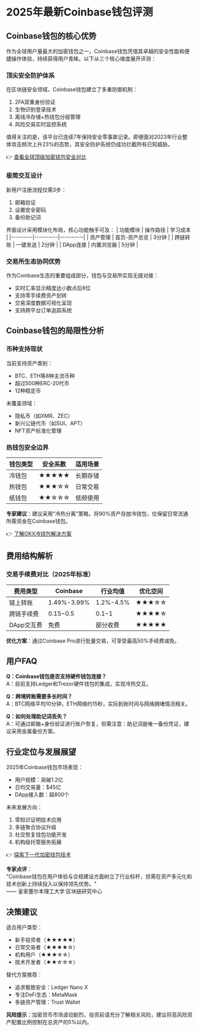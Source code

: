 # 2025年最新Coinbase钱包评测

## Coinbase钱包的核心优势

作为全球用户量最大的加密钱包之一，Coinbase钱包凭借其卓越的安全性能和便捷操作体验，持续获得用户青睐。以下从三个核心维度展开评测：

### 顶尖安全防护体系

在区块链安全领域，Coinbase钱包建立了多重防御机制：
1. 2FA双重身份验证
2. 生物识别登录技术
3. 离线冷存储+热钱包分层管理
4. 风险交易实时监控系统

值得关注的是，该平台已连续7年保持安全零事故记录。即便面对2023年行业整体攻击频次上升23%的态势，其安全防护系统仍成功拦截所有已知威胁。

👉 [查看全球顶级加密钱包安全对比](https://bit.ly/okx_welcome)

### 极简交互设计

新用户注册流程仅需3步：
1. 邮箱验证
2. 设置安全密码
3. 备份助记词

界面设计采用模块化布局，核心功能触手可及：
| 功能模块 | 操作路径 | 学习成本 |
|---------|----------|----------|
| 资产管理 | 首页-资产总览 | 3分钟 |
| 跨链转账 | 一键发送 | 2分钟 |
| DApp连接 | 内置浏览器 | 5分钟 |

### 交易所生态协同优势

作为Coinbase生态的重要组成部分，钱包与交易所实现无缝对接：
- 实时汇率显示精度达小数点后8位
- 支持零手续费资产划转
- 交易深度数据可视化呈现
- 支持跨平台订单追踪系统

## Coinbase钱包的局限性分析

### 币种支持现状

当前支持资产类别：
- BTC、ETH等8种主流币种
- 超过500种ERC-20代币
- 12种稳定币

未覆盖领域：
- 隐私币（如XMR、ZEC）
- 新兴公链代币（如SUI、APT）
- NFT资产标准化管理

### 热钱包安全边界

| 钱包类型 | 安全系数 | 适用场景 |
|---------|----------|----------|
| 冷钱包 | ★★★★★ | 长期存储 |
| 热钱包 | ★★★☆☆ | 日常交易 |
| 纸钱包 | ★★☆☆☆ | 低频使用 |

**专家建议**：建议采用"冷热分离"策略，将90%资产存放冷钱包，仅保留日常流通所需资金在Coinbase钱包。

👉 [了解OKX冷钱包解决方案](https://bit.ly/okx_welcome)

## 费用结构解析

### 交易手续费对比（2025年标准）
| 费用类型 | Coinbase | 行业均值 | 优化空间 |
|---------|----------|----------|----------|
| 链上转账 | 1.49%-3.99% | 1.2%-4.5% | ★★★☆☆ |
| 跨链手续费 | $0.15-$0.5 | $0.1-$1 | ★★★★☆ |
| DApp交互费 | 免费 | 部分收费 | ★★★★★ |

**优化方案**：通过Coinbase Pro进行批量交易，可享受最高50%手续费减免。

## 用户FAQ

**Q：Coinbase钱包是否支持硬件钱包连接？**  
A：目前支持Ledger和Trezor硬件钱包的集成，实现冷热交互。

**Q：跨境转账需要多长时间？**  
A：BTC网络平均10分钟，ETH网络约15秒，实际到账时间与网络拥堵情况相关。

**Q：如何处理助记词丢失？**  
A：可通过邮箱+身份验证进行账户恢复，但需注意：助记词是唯一备份凭证，建议采用金属备份方案。

## 行业定位与发展展望

2025年Coinbase钱包市场表现：
- 用户规模：突破1.2亿
- 日均交易量：$45亿
- DApp接入数：超800个

未来发展方向：
1. 零知识证明技术应用
2. 多链聚合协议升级
3. 社交恢复钱包功能开发
4. 机构级托管服务拓展

👉 [探索下一代加密钱包技术](https://bit.ly/okx_welcome)

**专家点评**：  
"Coinbase钱包在用户体验与合规建设方面树立了行业标杆，但需在资产多元化和技术创新上持续投入以保持领先优势。"  
—— 皇家墨尔本理工大学 区块链研究中心

## 决策建议

适合用户类型：
- 新手投资者（★★★★★）
- 日常交易者（★★★★☆）
- 机构用户（★★★☆☆）
- 技术开发者（★★☆☆☆）

替代方案推荐：
- 追求极致安全：Ledger Nano X
- 专注DeFi生态：MetaMask
- 多链资产管理：Trust Wallet

**风险提示**：加密货币市场波动剧烈，投资前请充分了解相关风险，建议将高风险资产配置比例控制在总资产的5%以内。